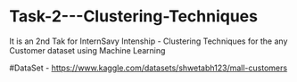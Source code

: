 # Task-2---Clustering-Techniques


It is an 2nd Tak for InternSavy Intenship -  Clustering Techniques for the any Customer dataset using Machine Learning 


#DataSet - https://www.kaggle.com/datasets/shwetabh123/mall-customers
